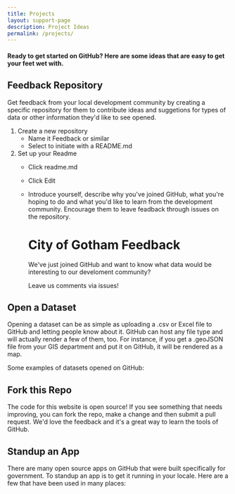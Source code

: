 ```yaml
---
title: Projects
layout: support-page
description: Project Ideas
permalink: /projects/
---
```


#### Ready to get started on GitHub? Here are some ideas that are easy to get your feet wet with.

## Feedback Repository

Get feedback from your local development community by creating a specific repository for them to contribute ideas and suggetions for types of data or other information they'd like to see opened.

1. Create a new repository
	- Name it Feedback or similar
	- Select to initiate with a README.md
2. Set up your Readme
	- Click readme.md
	- Click Edit
	- Introduce yourself, describe why you've joined GitHub, what you're hoping to do and what you'd like to learn from the development community. Encourage them to leave feadback through issues on the repository.

		# City of Gotham Feedback

		We've just joined GitHub and want to know what data would be interesting to our develoment community?

		Leave us comments via issues!


## Open a Dataset

Opening a dataset can be as simple as uploading a .csv or Excel file to GitHub and letting people know about it. GitHub can host any file type and will actually render a few of them, too. For instance, if you get a .geoJSON file from your GIS department and put it on GitHub, it will be rendered as a map. 

Some examples of datasets opened on GitHub:

## Fork this Repo

The code for this website is open source! If you see something that needs improving, you can fork the repo, make a change and then submit a pull request. We'd love the feedback and it's a great way to learn the tools of GitHub.

## Standup an App

There are many open source apps on GitHub that were built specifically for government. To standup an app is to get it running in your locale. Here are a few that have been used in many places:
